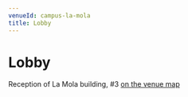 ```yaml
---
venueId: campus-la-mola
title: Lobby
---
```


# Lobby

Reception of La Mola building, #3 [on the venue map](https://www.chateauform.com/wp-content/uploads/2017/10/plan_masse_la_mola_GB-2.pdf)
